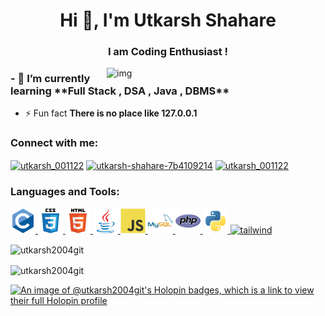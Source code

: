 <h1 align="center">Hi 👋, I'm Utkarsh Shahare</h1>
<h3 align="center">I am Coding Enthusiast !</h3>

<img  align="right" src="https://media.tenor.com/2uyENRmiUt0AAAAC/coding.gif" width=350 alt="img">
<h3>- 🌱 I’m currently learning **Full Stack , DSA  , Java , DBMS**</h3>

- ⚡ Fun fact **There is no place like 127.0.0.1**

<h3 align="left">Connect with me:</h3>
<p align="left">
<a href="https://codepen.io/utkarsh_001122" target="blank"><img align="center" src="https://raw.githubusercontent.com/rahuldkjain/github-profile-readme-generator/master/src/images/icons/Social/codepen.svg" alt="utkarsh_001122" height="30" width="40" /></a>
<a href="https://linkedin.com/in/utkarsh-shahare-7b4109214" target="blank"><img align="center" src="https://raw.githubusercontent.com/rahuldkjain/github-profile-readme-generator/master/src/images/icons/Social/linked-in-alt.svg" alt="utkarsh-shahare-7b4109214" height="30" width="40" /></a>
<a href="https://instagram.com/utkarsh_001122" target="blank"><img align="center" src="https://raw.githubusercontent.com/rahuldkjain/github-profile-readme-generator/master/src/images/icons/Social/instagram.svg" alt="utkarsh_001122" height="30" width="40" /></a>
</p>

<h3 align="left">Languages and Tools:</h3>
<p align="left"> <a href="https://www.cprogramming.com/" target="_blank" rel="noreferrer"> <img src="https://raw.githubusercontent.com/devicons/devicon/master/icons/c/c-original.svg" alt="c" width="40" height="40"/> </a> <a href="https://www.w3schools.com/css/" target="_blank" rel="noreferrer"> <img src="https://raw.githubusercontent.com/devicons/devicon/master/icons/css3/css3-original-wordmark.svg" alt="css3" width="40" height="40"/> </a> <a href="https://www.w3.org/html/" target="_blank" rel="noreferrer"> <img src="https://raw.githubusercontent.com/devicons/devicon/master/icons/html5/html5-original-wordmark.svg" alt="html5" width="40" height="40"/> </a> <a href="https://www.java.com" target="_blank" rel="noreferrer"> <img src="https://raw.githubusercontent.com/devicons/devicon/master/icons/java/java-original.svg" alt="java" width="40" height="40"/> </a> <a href="https://developer.mozilla.org/en-US/docs/Web/JavaScript" target="_blank" rel="noreferrer"> <img src="https://raw.githubusercontent.com/devicons/devicon/master/icons/javascript/javascript-original.svg" alt="javascript" width="40" height="40"/> </a> <a href="https://laravel.com/" target="_blank" rel="noreferrer"> </a> <a href="https://www.mysql.com/" target="_blank" rel="noreferrer"> <img src="https://raw.githubusercontent.com/devicons/devicon/master/icons/mysql/mysql-original-wordmark.svg" alt="mysql" width="40" height="40"/> </a> <a href="https://www.php.net" target="_blank" rel="noreferrer"> <img src="https://raw.githubusercontent.com/devicons/devicon/master/icons/php/php-original.svg" alt="php" width="40" height="40"/> </a> <a href="https://www.python.org" target="_blank" rel="noreferrer"> <img src="https://raw.githubusercontent.com/devicons/devicon/master/icons/python/python-original.svg" alt="python" width="40" height="40"/> </a> <a href="https://tailwindcss.com/" target="_blank" rel="noreferrer"> <img src="https://www.vectorlogo.zone/logos/tailwindcss/tailwindcss-icon.svg" alt="tailwind" width="40" height="40"/> </a> </p>

<p><img align="center" src="https://github-readme-stats.vercel.app/api/top-langs?username=utkarsh2004git&show_icons=true&locale=en&layout=compact" alt="utkarsh2004git" /></p>

<p><img align="center" src="https://github-readme-streak-stats.herokuapp.com/?user=utkarsh2004git&" alt="utkarsh2004git" /></p>

[![An image of @utkarsh2004git's Holopin badges, which is a link to view their full Holopin profile](https://holopin.me/utkarsh2004git)](https://holopin.io/@utkarsh2004git)

